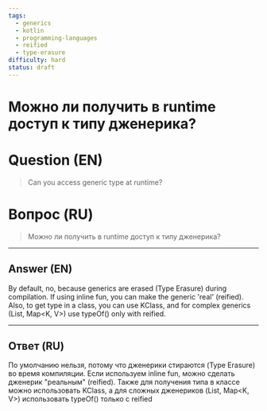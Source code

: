 ```yaml
---
tags:
  - generics
  - kotlin
  - programming-languages
  - reified
  - type-erasure
difficulty: hard
status: draft
---
```


# Можно ли получить в runtime доступ к типу дженерика?

# Question (EN)
> Can you access generic type at runtime?

# Вопрос (RU)
> Можно ли получить в runtime доступ к типу дженерика?

---

## Answer (EN)

By default, no, because generics are erased (Type Erasure) during compilation. If using inline fun, you can make the generic 'real' (reified). Also, to get type in a class, you can use KClass<T>, and for complex generics (List<T>, Map<K, V>) use typeOf<T>() only with reified.

---

## Ответ (RU)

По умолчанию нельзя, потому что дженерики стираются (Type Erasure) во время компиляции. Если используем inline fun, можно сделать дженерик "реальным" (reified). Также для получения типа в классе можно использовать KClass<T>, а для сложных дженериков (List<T>, Map<K, V>) использовать typeOf<T>() только с reified

